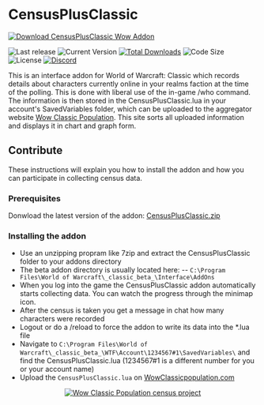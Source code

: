 # CensusPlusClassic
[![Download CensusPlusClassic Wow Addon](https://i.ibb.co/3RZG6vq/Censusplus-Classic.jpg)](https://github.com/christophrus/CensusPlusClassic/releases/latest/download/CensusPlusClassic.zip)

![Last release](https://img.shields.io/github/release-date/christophrus/CensusPlusClassic.svg) ![Current Version](https://img.shields.io/github/tag/christophrus/CensusPlusClassic.svg) [![Total Downloads](https://img.shields.io/github/downloads/christophrus/CensusPlusClassic/total.svg)]((https://github.com/christophrus/CensusPlusClassic/releases/latest/download/CensusPlusClassic.zip))  ![Code Size](https://img.shields.io/github/languages/code-size/christophrus/CensusPlusClassic.svg) ![License](https://img.shields.io/github/license/christophrus/CensusPlusClassic.svg?label=license) [![Discord](https://img.shields.io/discord/591950767640936500.svg)](https://discordapp.com/invite/MYPWGkv)

This is an interface addon for World of Warcraft: Classic which records details about characters currently online in your realms faction at the time of the polling. This is done with liberal use of the in-game /who command. The information is then stored in the CensusPlusClassic.lua in your account's SavedVariables folder, which can be uploaded to the aggregator website [Wow Classic Population](https://wowclassicpopulation). This site sorts all uploaded information and displays it in chart and graph form.

## Contribute 

These instructions will explain you how to install the addon and how you can participate in collecting census data.

### Prerequisites

Donwload the latest version of the addon: [CensusPlusClassic.zip](https://github.com/christophrus/CensusPlusClassic/releases/latest/download/CensusPlusClassic.zip)

### Installing the addon

- Use an unzipping propram like 7zip and extract the CensusPlusClassic folder to your addons directory
- The beta addon directory is usually located here:
-- `C:\Program Files\World of Warcraft\_classic_beta_\Interface\AddOns`
- When you log into the game the CensusPlusClassic addon automatically starts collecting data. You can watch the progress through the minimap icon.
- After the census is taken you get a message in chat how many characters were recorded
- Logout or do a /reload to force the addon to write its data into the *.lua file
- Navigate to `C:\Program Files\World of Warcraft\_classic_beta_\WTF\Account\1234567#1\SavedVariables\` and find the CensusPlusClassic.lua (1234567#1 is a different number for you or your account name)
- Upload the `CensusPlusClassic.lua` on [WowClassicpopulation.com](https://wowclassicpopulation.com/contribute)

<p align="center">
  <a href="https://wowclassicpopulation.com/"><img src="https://i.ibb.co/wrsLC9L/wow-classic-population-census-project.jpg" alt="Wow Classic Population census project"/></a>
</p>
